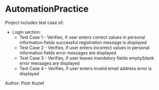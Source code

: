 # AutomationPractice
Project includes test case of:
* Login section:
  * Test Case 1 - Verifies, if user enters correct values in personal information fields successful registration
                  message is displayed
  * Test Case 2 - Verifies, if user enters incorrect values in personal information fields error messages are
  displayed
  * Test Case 3 - Verifies, if user leaves mandatory fields empty/blank error messages are displayed
  * Test Case 4 - Verifies, if user enters invalid email address error is displayed



Author: Piotr Kozieł
